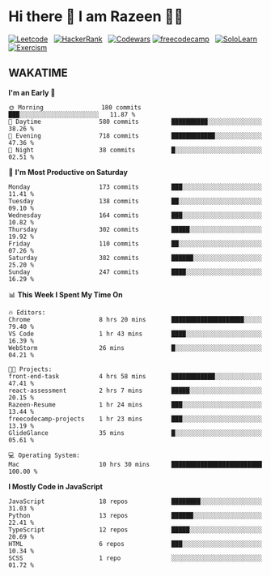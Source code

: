 # Hi there 👋 I am Razeen 👩‍💻


[![Leetcode](https://img.shields.io/badge/-LeetCode-FFA116?style=for-the-badge&logo=LeetCode&logoColor=black)](https://leetcode.com/razeenshaikh/)&nbsp;&nbsp;
[![HackerRank](https://img.shields.io/badge/-Hackerrank-2EC866?style=for-the-badge&logo=HackerRank&logoColor=white)](https://www.hackerrank.com/profile/razeen_m_shaikh)&nbsp;&nbsp;
[![Codewars](https://img.shields.io/badge/Codewars-B1361E?style=for-the-badge&logo=Codewars&logoColor=white)](https://www.codewars.com/users/razeen_shaikh)
[![freecodecamp](https://img.shields.io/badge/freecodecamp-27273D?style=for-the-badge&logo=freecodecamp&logoColor=white)](https://www.freecodecamp.org/razeen)&nbsp;&nbsp;
[![SoloLearn](https://img.shields.io/badge/-Sololearn-3a464b?style=for-the-badge&logo=Sololearn&logoColor=white)](https://www.sololearn.com/en/profile/30940776)&nbsp;&nbsp;
[![Exercism](https://img.shields.io/badge/Exercism-009CAB?style=for-the-badge&logo=exercism&logoColor=white)](https://exercism.org/profiles/Razeen-Shaikh)

## WAKATIME

<!--START_SECTION:waka-->
**I'm an Early 🐤** 

```text
🌞 Morning                180 commits         ███░░░░░░░░░░░░░░░░░░░░░░   11.87 % 
🌆 Daytime                580 commits         ██████████░░░░░░░░░░░░░░░   38.26 % 
🌃 Evening                718 commits         ████████████░░░░░░░░░░░░░   47.36 % 
🌙 Night                  38 commits          █░░░░░░░░░░░░░░░░░░░░░░░░   02.51 % 
```
📅 **I'm Most Productive on Saturday** 

```text
Monday                   173 commits         ███░░░░░░░░░░░░░░░░░░░░░░   11.41 % 
Tuesday                  138 commits         ██░░░░░░░░░░░░░░░░░░░░░░░   09.10 % 
Wednesday                164 commits         ███░░░░░░░░░░░░░░░░░░░░░░   10.82 % 
Thursday                 302 commits         █████░░░░░░░░░░░░░░░░░░░░   19.92 % 
Friday                   110 commits         ██░░░░░░░░░░░░░░░░░░░░░░░   07.26 % 
Saturday                 382 commits         ██████░░░░░░░░░░░░░░░░░░░   25.20 % 
Sunday                   247 commits         ████░░░░░░░░░░░░░░░░░░░░░   16.29 % 
```


📊 **This Week I Spent My Time On** 

```text
🔥 Editors: 
Chrome                   8 hrs 20 mins       ████████████████████░░░░░   79.40 % 
VS Code                  1 hr 43 mins        ████░░░░░░░░░░░░░░░░░░░░░   16.39 % 
WebStorm                 26 mins             █░░░░░░░░░░░░░░░░░░░░░░░░   04.21 % 

🐱‍💻 Projects: 
front-end-task           4 hrs 58 mins       ████████████░░░░░░░░░░░░░   47.41 % 
react-assessment         2 hrs 7 mins        █████░░░░░░░░░░░░░░░░░░░░   20.15 % 
Razeen-Resume            1 hr 24 mins        ███░░░░░░░░░░░░░░░░░░░░░░   13.44 % 
freecodecamp-projects    1 hr 23 mins        ███░░░░░░░░░░░░░░░░░░░░░░   13.19 % 
GlideGlance              35 mins             █░░░░░░░░░░░░░░░░░░░░░░░░   05.61 % 

💻 Operating System: 
Mac                      10 hrs 30 mins      █████████████████████████   100.00 % 
```

**I Mostly Code in JavaScript** 

```text
JavaScript               18 repos            ████████░░░░░░░░░░░░░░░░░   31.03 % 
Python                   13 repos            ██████░░░░░░░░░░░░░░░░░░░   22.41 % 
TypeScript               12 repos            █████░░░░░░░░░░░░░░░░░░░░   20.69 % 
HTML                     6 repos             ███░░░░░░░░░░░░░░░░░░░░░░   10.34 % 
SCSS                     1 repo              ░░░░░░░░░░░░░░░░░░░░░░░░░   01.72 % 
```




<!--END_SECTION:waka-->
